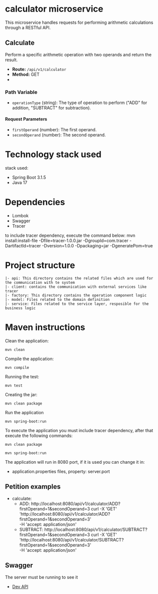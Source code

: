 # calculator microservice

This microservice handles requests for performing arithmetic calculations through a RESTful API.

## Calculate

Perform a specific arithmetic operation with two operands and return the result.

- **Route:** `/api/v1/calculator`
- **Method:** GET
- 
### Path Variable
- `operationType` (string): The type of operation to perform ("ADD" for addition, "SUBTRACT" for subtraction).
#### Request Parameters
- `firstOperand` (number): The first operand.
- `secondOperand` (number): The second operand.

# Technology stack used

stack used: 

- Spring Boot 3.1.5
- Java 17

# Dependencies

- Lombok
- Swagger
- Tracer

to include tracer dependency, execute the command below:
mvn install:install-file -Dfile=<rute to tracer jar>tracer-1.0.0.jar -DgroupId=com.tracer -DartifactId=tracer -Dversion=1.0.0 -Dpackaging=jar -DgeneratePom=true

# Project structure
    |- api: This directory contains the related files which are used for the communication with te system
    |- client: contains the communication with external services like tracer
    |- factory: This directory contains the operation component logic
    |- model: Files related to the domain definition
    |- service: Files related to the service layer, resposible for the business logic

# Maven instructions

Clean the application:

    mvn clean

Compile the application: 

    mvn compile

Running the test: 

    mvn test

Creating the jar:

	mvn clean package

Run the application
    
    mvn spring-boot:run

To execute the application you must include tracer dependency, after that execute the following commands: 
    
    mvn clean package

    mvn spring-boot:run

The application will run in 8080 port, if it is used you can change it in: 
- application.properties files, property: server.port

## Petition examples
- calculate: 
  - ADD:  http://localhost:8080/api/v1/calculator/ADD?firstOperand=1&secondOperand=3
        curl -X 'GET' \
        'http://localhost:8080/api/v1/calculator/ADD?firstOperand=1&secondOperand=3' \
        -H 'accept: application/json'
  - SUBTRACT: http://localhost:8080/api/v1/calculator/SUBTRACT?firstOperand=1&secondOperand=3
        curl -X 'GET' \
        'http://localhost:8080/api/v1/calculator/SUBTRACT?firstOperand=1&secondOperand=3' \
        -H 'accept: application/json'

## Swagger
The server must be running to see it
- [Dev API](http://localhost:8080/swagger-ui/index.html#/calculator-service/calculate)